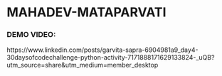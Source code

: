 # MAHADEV-MATAPARVATI

<h3>DEMO VIDEO:</h3>
https://www.linkedin.com/posts/garvita-sapra-6904981a9_day4-30daysofcodechallenge-python-activity-7171888171629133824-_uQB?utm_source=share&utm_medium=member_desktop
